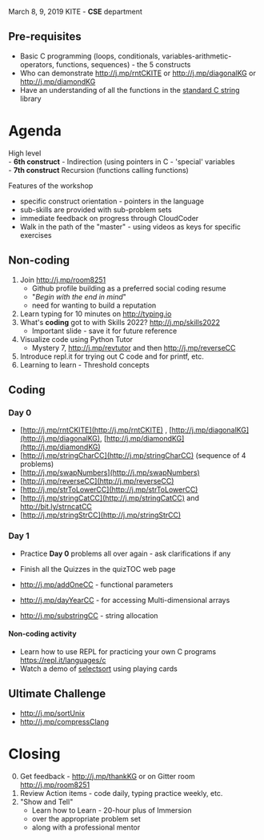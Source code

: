
March 8, 9, 2019 
KITE - **CSE** department 

## Pre-requisites
  - Basic C programming (loops, conditionals, variables-arithmetic-operators, functions, sequences) - the 5 constructs
  - Who can demonstrate http://j.mp/rntCKITE or http://j.mp/diagonalKG or http://j.mp/diamondKG 
  - Have an understanding of all the functions in the [standard C string](https://www.tutorialspoint.com/c_standard_library/string_h.htm) library  

# Agenda

High level  
	 - **6th construct** -  Indirection (using pointers in C - 'special' variables  
	  - **7th construct** Recursion (functions calling functions)  

Features of the workshop 
  - specific construct orientation - pointers in the language 
  - sub-skills are provided with sub-problem sets 
  - immediate feedback on progress through CloudCoder 
  - Walk in the path of the "master" - using videos as keys for specific exercises 

## Non-coding 

1. Join http://j.mp/room8251  
	- Github profile building as a preferred social coding resume   
	- "_Begin with the end in mind_"  
	-  need for wanting to build a reputation  
2. Learn typing for 10 minutes on http://typing.io 
3. What's **coding** got to with Skills 2022? http://j.mp/skills2022 
	- Important slide - save it for future reference 
4. Visualize code using Python Tutor 
	- Mystery 7, http://j.mp/revtutor and then http://j.mp/reverseCC 
5. Introduce repl.it for trying out C code and for printf, etc. 
6. Learning to learn - Threshold concepts 


## Coding

### Day 0 
-   [http://j.mp/rntCKITE](http://j.mp/rntCKITE)  ,  [http://j.mp/diagonalKG](http://j.mp/diagonalKG),  [http://j.mp/diamondKG](http://j.mp/diamondKG)
-   [http://j.mp/stringCharCC](http://j.mp/stringCharCC)  (sequence of 4 problems)
-   [http://j.mp/swapNumbers](http://j.mp/swapNumbers)
-   [http://j.mp/reverseCC](http://j.mp/reverseCC)
-   [http://j.mp/strToLowerCC](http://j.mp/strToLowerCC)
-   [http://j.mp/stringCatCC](http://j.mp/stringCatCC)  and http://bit.ly/strncatCC
-   [http://j.mp/stringStrCC](http://j.mp/stringStrCC)


### Day 1

- Practice **Day 0** problems all over again - ask clarifications if any
- Finish all the Quizzes in the quizTOC web page 

- http://j.mp/addOneCC - functional parameters  
- http://j.mp/dayYearCC - for accessing Multi-dimensional arrays  
- http://j.mp/substringCC - string allocation 

####  Non-coding activity

  - Learn how to use REPL for practicing your own C programs https://repl.it/languages/c
  - Watch a demo of [selectsort](http://j.mp/selectionSortVideo) using playing cards

## Ultimate Challenge

- http://j.mp/sortUnix 
- http://j.mp/compressClang  

# Closing 
0. Get feedback - http://j.mp/thankKG  or on Gitter room http://j.mp/room8251 
1. Review Action items - code daily, typing practice weekly, etc. 
2. "Show and Tell"	
	-  Learn how to Learn - 20-hour plus of Immersion 
	- over the appropriate problem set 
	- along with a professional mentor 


<!--stackedit_data:
eyJoaXN0b3J5IjpbMTI4NDkzNjI5LC0xNDc0MzUwOTA3LC0xOT
E2OTc2MDA3LC0zOTE0MzQzMSwyMTE2MTgxMTQ2XX0=
-->